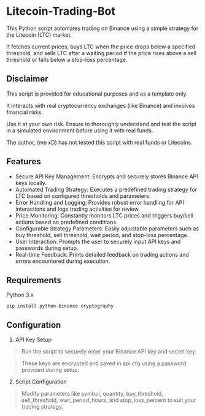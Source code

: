 # Litecoin-Trading-Bot
This Python script automates trading on Binance using a simple strategy for the Litecoin (LTC) market. 

It fetches current prices, buys LTC when the price drops below a specified threshold, and sells LTC after a waiting period if the price rises above a sell threshold or falls below a stop-loss percentage.

## Disclaimer
This script is provided for educational purposes and as a template only. 

It interacts with real cryptocurrency exchanges (like Binance) and involves financial risks. 

Use it at your own risk. Ensure to thoroughly understand and test the script in a simulated environment before using it with real funds. 

The author, (me xD) has not tested this script with real funds or Litecoins.


## Features

- Secure API Key Management: Encrypts and securely stores Binance API keys locally.
- Automated Trading Strategy: Executes a predefined trading strategy for LTC based on configured thresholds and parameters.
- Error Handling and Logging: Provides robust error handling for API interactions and logs trading activities for review.
- Price Monitoring: Constantly monitors LTC prices and triggers buy/sell actions based on predefined conditions.
- Configurable Strategy Parameters: Easily adjustable parameters such as buy threshold, sell threshold, wait period, and stop-loss percentage.
- User Interaction: Prompts the user to securely input API keys and passwords during setup.
- Real-time Feedback: Prints detailed feedback on trading actions and errors encountered during execution.

## Requirements

Python 3.x
```
pip install python-binance cryptography
```

## Configuration
1. API Key Setup

> Run the script to securely enter your Binance API key and secret key.

> These keys are encrypted and saved in api.cfg using a password provided during setup.

2. Script Configuration

> Modify parameters like symbol, quantity, buy_threshold, sell_threshold, wait_period_hours, and stop_loss_percent to suit your trading strategy.


